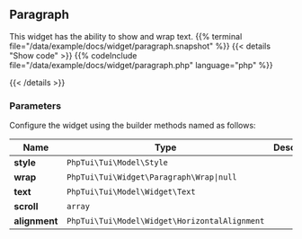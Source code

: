 ## Paragraph

This widget has the ability to show and wrap text.
{{% terminal file="/data/example/docs/widget/paragraph.snapshot" %}}
{{< details "Show code"  >}}
{{% codeInclude file="/data/example/docs/widget/paragraph.php" language="php" %}}

{{< /details >}}
### Parameters

Configure the widget using the builder methods named as follows:

| Name | Type | Description |
| --- | --- | --- |
| **style** | `PhpTui\Tui\Model\Style` |  |
| **wrap** | `PhpTui\Tui\Widget\Paragraph\Wrap\|null` |  |
| **text** | `PhpTui\Tui\Model\Widget\Text` |  |
| **scroll** | `array` |  |
| **alignment** | `PhpTui\Tui\Model\Widget\HorizontalAlignment` |  |